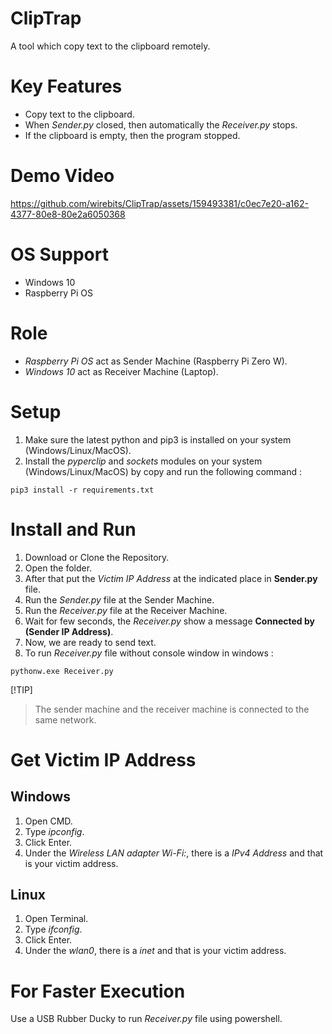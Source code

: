 # ClipTrap
A tool which copy text to the clipboard remotely.

# Key Features
- Copy text to the clipboard.
- When *Sender.py* closed, then automatically the *Receiver.py* stops.
- If the clipboard is empty, then the program stopped.

# Demo Video

https://github.com/wirebits/ClipTrap/assets/159493381/c0ec7e20-a162-4377-80e8-80e2a6050368

# OS Support
- Windows 10
- Raspberry Pi OS

# Role
- *Raspberry Pi OS* act as Sender Machine (Raspberry Pi Zero W).
- *Windows 10* act as Receiver Machine (Laptop).

# Setup
1. Make sure the latest python and pip3 is installed on your system (Windows/Linux/MacOS).<br>
2. Install the *pyperclip* and *sockets* modules on your system (Windows/Linux/MacOS) by copy and run the following command :<br>

```
pip3 install -r requirements.txt
```

# Install and Run
1. Download or Clone the Repository.
2. Open the folder.
3. After that put the *Victim IP Address* at the indicated place in **Sender.py** file.
4. Run the *Sender.py* file at the Sender Machine.
5. Run the *Receiver.py* file at the Receiver Machine.
6. Wait for few seconds, the *Receiver.py* show a message **Connected by (Sender IP Address)**.
7. Now, we are ready to send text.
8. To run *Receiver.py* file without console window in windows :

```
pythonw.exe Receiver.py
```

[!TIP]
> The sender machine and the receiver machine is connected to the same network.

# Get Victim IP Address
## Windows
1. Open CMD.
2. Type *ipconfig*.
3. Click Enter.
4. Under the *Wireless LAN adapter Wi-Fi:*, there is a *IPv4 Address* and that is your victim address.

## Linux
1. Open Terminal.
2. Type *ifconfig*.
3. Click Enter.
4. Under the *wlan0*, there is a *inet* and that is your victim address.

# For Faster Execution
Use a USB Rubber Ducky to run *Receiver.py* file using powershell.

